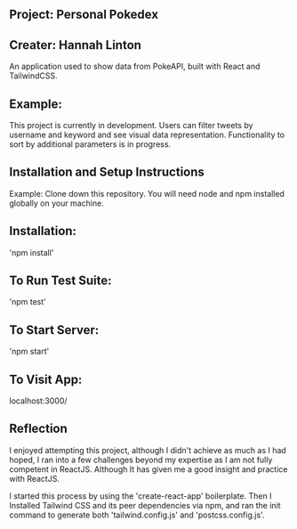 ## Project: Personal Pokedex
## Creater: Hannah Linton

An application used to show data from PokeAPI, built with React and TailwindCSS.


## Example:
This project is currently in development. Users can filter tweets by username and keyword and see visual data representation. Functionality to sort by additional parameters is in progress.


## Installation and Setup Instructions
Example:
Clone down this repository. You will need node and npm installed globally on your machine.

## Installation:

'npm install'

## To Run Test Suite:

'npm test'

## To Start Server:

'npm start'

## To Visit App:

localhost:3000/

## Reflection
I enjoyed attempting this project, although I didn't achieve as much as I had hoped, I ran into a few challenges beyond my expertise as I am not fully competent in ReactJS. Although It has given me a good insight and practice with ReactJS.

I started this process by using the 'create-react-app' boilerplate. Then I Installed Tailwind CSS and its peer dependencies via npm, and ran the init command to generate both 'tailwind.config.js' and 'postcss.config.js'.


